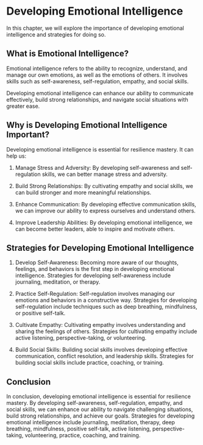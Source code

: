 Developing Emotional Intelligence
===============================================================================

In this chapter, we will explore the importance of developing emotional intelligence and strategies for doing so.

What is Emotional Intelligence?
-------------------------------

Emotional intelligence refers to the ability to recognize, understand, and manage our own emotions, as well as the emotions of others. It involves skills such as self-awareness, self-regulation, empathy, and social skills.

Developing emotional intelligence can enhance our ability to communicate effectively, build strong relationships, and navigate social situations with greater ease.

Why is Developing Emotional Intelligence Important?
---------------------------------------------------

Developing emotional intelligence is essential for resilience mastery. It can help us:

1. Manage Stress and Adversity: By developing self-awareness and self-regulation skills, we can better manage stress and adversity.

2. Build Strong Relationships: By cultivating empathy and social skills, we can build stronger and more meaningful relationships.

3. Enhance Communication: By developing effective communication skills, we can improve our ability to express ourselves and understand others.

4. Improve Leadership Abilities: By developing emotional intelligence, we can become better leaders, able to inspire and motivate others.

Strategies for Developing Emotional Intelligence
------------------------------------------------

1. Develop Self-Awareness: Becoming more aware of our thoughts, feelings, and behaviors is the first step in developing emotional intelligence. Strategies for developing self-awareness include journaling, meditation, or therapy.

2. Practice Self-Regulation: Self-regulation involves managing our emotions and behaviors in a constructive way. Strategies for developing self-regulation include techniques such as deep breathing, mindfulness, or positive self-talk.

3. Cultivate Empathy: Cultivating empathy involves understanding and sharing the feelings of others. Strategies for cultivating empathy include active listening, perspective-taking, or volunteering.

4. Build Social Skills: Building social skills involves developing effective communication, conflict resolution, and leadership skills. Strategies for building social skills include practice, coaching, or training.

Conclusion
----------

In conclusion, developing emotional intelligence is essential for resilience mastery. By developing self-awareness, self-regulation, empathy, and social skills, we can enhance our ability to navigate challenging situations, build strong relationships, and achieve our goals. Strategies for developing emotional intelligence include journaling, meditation, therapy, deep breathing, mindfulness, positive self-talk, active listening, perspective-taking, volunteering, practice, coaching, and training.
